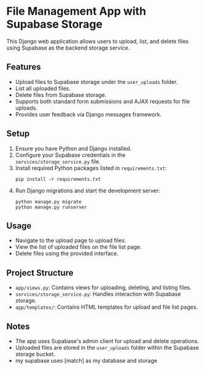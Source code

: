 # File Management App with Supabase Storage

This Django web application allows users to upload, list, and delete files using Supabase as the backend storage service.

## Features

- Upload files to Supabase storage under the `user_uploads` folder.
- List all uploaded files.
- Delete files from Supabase storage.
- Supports both standard form submissions and AJAX requests for file uploads.
- Provides user feedback via Django messages framework.

## Setup

1. Ensure you have Python and Django installed.
2. Configure your Supabase credentials in the `services/storage_service.py` file.
3. Install required Python packages listed in `requirements.txt`:
   ```
   pip install -r requirements.txt
   ```
4. Run Django migrations and start the development server:
   ```
   python manage.py migrate
   python manage.py runserver
   ```

## Usage

- Navigate to the upload page to upload files.
- View the list of uploaded files on the file list page.
- Delete files using the provided interface.

## Project Structure

- `app/views.py`: Contains views for uploading, deleting, and listing files.
- `services/storage_service.py`: Handles interaction with Supabase storage.
- `app/templates/`: Contains HTML templates for upload and file list pages.

## Notes

- The app uses Supabase's admin client for upload and delete operations.
- Uploaded files are stored in the `user_uploads` folder within the Supabase storage bucket.
- my supabase uses [match] as my database and storage 
